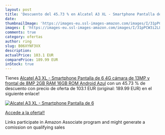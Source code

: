 ```yaml
---
layout: post
title: 'Descuento del 45.73 % en Alcatel A3 XL - Smartphone Pantalla de 6'
date: 
thumbnailImage: 'https://images-eu.ssl-images-amazon.com/images/I/31pPCW3i2LL._SL200_.jpg'
images: [ 'https://images-eu.ssl-images-amazon.com/images/I/31pPCW3i2LL._SL200_.jpg' ]
comments: true
category: ofertas
author: ring
slug: B06XYNF3VX
description:
actualPrice: 103.1 EUR
comparePrice: 189.99 EUR
inStock: true
---
```


Tienes [Alcatel A3 XL - Smartphone Pantalla de 6    4G  cámara de 13MP y frontal de 8MP  2GB RAM  16GB ROM  Android   Azul](https://www.amazon.es/dp/B06XYNF3VX/?tag=tolees-21) con un 45.73 % de descuento con precio de oferta de 103.1 EUR (original: 189.99 EUR) en el siguiente enlace!

[![Alcatel A3 XL - Smartphone Pantalla de 6](https://images-eu.ssl-images-amazon.com/images/I/31pPCW3i2LL._SL200_.jpg)](https://www.amazon.es/dp/B06XYNF3VX/?tag=tolees-21)

[Accede a la oferta!!](https://www.amazon.es/dp/B06XYNF3VX/?tag=tolees-21)

Links participate in Amazon Associate program and might generate a comission on qualifying sales


